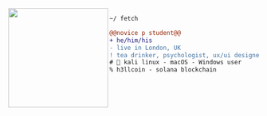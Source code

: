 <img align="left" height="200" src="https://i.imgur.com/sfznHGR.jpeg"/>

```diff
~/ fetch

@@novice p student@@
+ he/him/his
- live in London, UK
! tea drinker, psychologist, ux/ui designer
# 📖 kali linux - macOS - Windows user
% h3llcoin - solana blockchain
```
